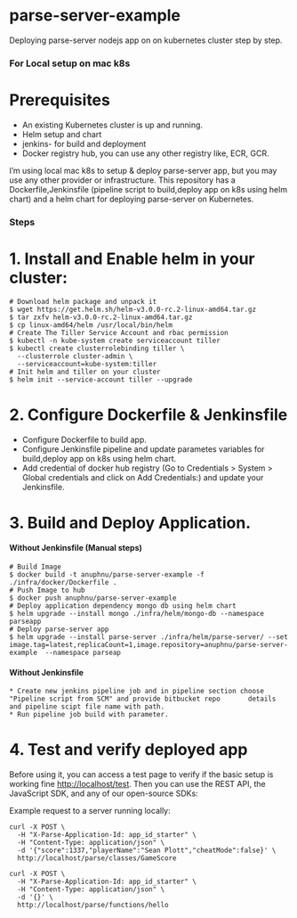 # parse-server-example

Deploying parse-server nodejs app on on kubernetes cluster step by step.

### For Local setup on mac k8s

# Prerequisites

* An existing Kubernetes cluster is up and running.
* Helm setup and chart
* jenkins- for build and deployment
* Docker registry hub, you can use any other registry like, ECR, GCR.


I’m using local mac k8s to setup & deploy parse-server app, but you may use any other provider or infrastructure.
This repository has a Dockerfile,Jenkinsfile (pipeline script to build,deploy app on k8s using helm chart) and a helm chart for deploying parse-server on Kubernetes.

### Steps

# 1. Install and Enable helm in your cluster:

```
# Download helm package and unpack it
$ wget https://get.helm.sh/helm-v3.0.0-rc.2-linux-amd64.tar.gz
$ tar zxfv helm-v3.0.0-rc.2-linux-amd64.tar.gz
$ cp linux-amd64/helm /usr/local/bin/helm
# Create The Tiller Service Account and rbac permission
$ kubectl -n kube-system create serviceaccount tiller
$ kubectl create clusterrolebinding tiller \
  --clusterrole cluster-admin \
  --serviceaccount=kube-system:tiller
# Init helm and tiller on your cluster
$ helm init --service-account tiller --upgrade
```

# 2. Configure Dockerfile & Jenkinsfile

* Configure Dockerfile to build app.
* Configure Jenkinsfile pipeline and update parametes variables for build,deploy app on k8s using helm chart.
* Add credential of docker hub registry (Go to Credentials > System > Global credentials and click on Add Credentials:) and     update your Jenkinsfile.

# 3. Build and Deploy Application.
#### Without Jenkinsfile (Manual steps)
```
# Build Image
$ docker build -t anuphnu/parse-server-example -f ./infra/docker/Dockerfile .
# Push Image to hub
$ docker push anuphnu/parse-server-example
# Deploy application dependency mongo db using helm chart
$ helm upgrade --install mongo ./infra/helm/mongo-db --namespace parseapp
# Deploy parse-server app
$ helm upgrade --install parse-server ./infra/helm/parse-server/ --set image.tag=latest,replicaCount=1,image.repository=anuphnu/parse-server-example  --namespace parseap
```
#### Without Jenkinsfile

```
* Create new jenkins pipeline job and in pipeline section choose "Pipeline script from SCM" and provide bitbucket repo       details and pipeline scipt file name with path.
* Run pipeline job build with parameter.
```

# 4. Test and verify deployed app

Before using it, you can access a test page to verify if the basic setup is working fine [http://localhost/test](http://localhost:1337/test).
Then you can use the REST API, the JavaScript SDK, and any of our open-source SDKs:

Example request to a server running locally:

```curl
curl -X POST \
  -H "X-Parse-Application-Id: app_id_starter" \
  -H "Content-Type: application/json" \
  -d '{"score":1337,"playerName":"Sean Plott","cheatMode":false}' \
  http://localhost/parse/classes/GameScore
  
curl -X POST \
  -H "X-Parse-Application-Id: app_id_starter" \
  -H "Content-Type: application/json" \
  -d '{}' \
  http://localhost/parse/functions/hello
```
